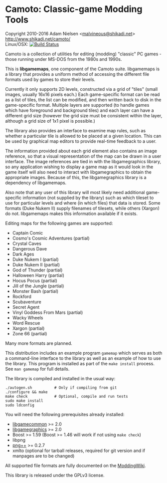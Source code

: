 Camoto: Classic-game Modding Tools
==================================
Copyright 2010-2016 Adam Nielsen <<malvineous@shikadi.net>>  
http://www.shikadi.net/camoto/  
Linux/OSX: [![Build Status](https://travis-ci.org/Malvineous/libgamemaps.svg?branch=master)](https://travis-ci.org/Malvineous/libgamemaps)

Camoto is a collection of utilities for editing (modding) "classic" PC
games - those running under MS-DOS from the 1980s and 1990s.

This is **libgamemaps**, one component of the Camoto suite.  libgamemaps is a
library that provides a uniform method of accessing the different file formats
used by games to store their levels.

Currently it only supports 2D levels, constructed via a grid of "tiles" (small
images, usually 16x16 pixels each.)  Each game-specific format can be read as
a list of tiles, the list can be modified, and then written back to disk in
the game-specific format.  Multiple layers are supported (to handle games
which have foreground and background tiles) and each layer can have a different
grid size (however the grid size must be consistent within the layer, although
a grid size of 1x1 pixel is possible.)

The library also provides an interface to examine map rules, such as whether a
particular tile is allowed to be placed at a given location.  This can be used
by graphical map editors to provide real-time feedback to a user.

The information provided about each grid element also contains an image
reference, so that a visual representation of the map can be drawn in a user
interface.  The image references are tied in with the libgamegraphics library,
so any application wishing to display a game map as it would look in the game
itself will also need to interact with libgamegraphics to obtain the
appropriate images.  Because of this, the libgamegraphics library is a
dependency of libgamemaps.

Also note that any user of this library will most likely need additional
game-specific information (not supplied by the library) such as which tileset
to use for particular levels and where (in which files) that data is stored.
Some formats (Duke Nukem II) supply filenames of tilesets, while others
(Xargon) do not.  libgamemaps makes this information available if it exists.

Editing maps for the following games are supported:

  * Captain Comic
  * Cosmo's Cosmic Adventures (partial)
  * Crystal Caves
  * Dangerous Dave
  * Dark Ages
  * Duke Nukem I (partial)
  * Duke Nukem II (partial)
  * God of Thunder (partial)
  * Halloween Harry (partial)
  * Hocus Pocus (partial)
  * Jill of the Jungle (partial)
  * Monster Bash (partial)
  * Rockford
  * Scubaventure
  * Secret Agent
  * Vinyl Goddess From Mars (partial)
  * Wacky Wheels
  * Word Rescue
  * Xargon (partial)
  * Zone 66 (partial)

Many more formats are planned.

This distribution includes an example program `gamemap` which serves as both
a command-line interface to the library as well as an example of how to use
the library.  This program is installed as part of the `make install` process.
See `man gamemap` for full details.

The library is compiled and installed in the usual way:

    ./autogen.sh          # Only if compiling from git
    ./configure && make
    make check            # Optional, compile and run tests
    sudo make install
    sudo ldconfig

You will need the following prerequisites already installed:

  * [libgamecommon](https://github.com/Malvineous/libgamecommon) >= 2.0
  * [libgamegraphics](https://github.com/Malvineous/libgamegraphics) >= 2.0
  * Boost >= 1.59 (Boost >= 1.46 will work if not using `make check`)
  * libpng
  * [png++](http://www.nongnu.org/pngpp/) >= 0.2.7
  * xmlto (optional for tarball releases, required for git version and if
    manpages are to be changed)

All supported file formats are fully documented on the
[ModdingWiki](http://www.shikadi.net/moddingwiki/Category:Map_formats).

This library is released under the GPLv3 license.
